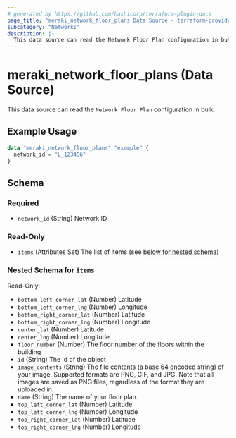 ```yaml
---
# generated by https://github.com/hashicorp/terraform-plugin-docs
page_title: "meraki_network_floor_plans Data Source - terraform-provider-meraki"
subcategory: "Networks"
description: |-
  This data source can read the Network Floor Plan configuration in bulk.
---
```


# meraki_network_floor_plans (Data Source)

This data source can read the `Network Floor Plan` configuration in bulk.

## Example Usage

```terraform
data "meraki_network_floor_plans" "example" {
  network_id = "L_123456"
}
```

<!-- schema generated by tfplugindocs -->
## Schema

### Required

- `network_id` (String) Network ID

### Read-Only

- `items` (Attributes Set) The list of items (see [below for nested schema](#nestedatt--items))

<a id="nestedatt--items"></a>
### Nested Schema for `items`

Read-Only:

- `bottom_left_corner_lat` (Number) Latitude
- `bottom_left_corner_lng` (Number) Longitude
- `bottom_right_corner_lat` (Number) Latitude
- `bottom_right_corner_lng` (Number) Longitude
- `center_lat` (Number) Latitude
- `center_lng` (Number) Longitude
- `floor_number` (Number) The floor number of the floors within the building
- `id` (String) The id of the object
- `image_contents` (String) The file contents (a base 64 encoded string) of your image. Supported formats are PNG, GIF, and JPG. Note that all images are saved as PNG files, regardless of the format they are uploaded in.
- `name` (String) The name of your floor plan.
- `top_left_corner_lat` (Number) Latitude
- `top_left_corner_lng` (Number) Longitude
- `top_right_corner_lat` (Number) Latitude
- `top_right_corner_lng` (Number) Longitude
